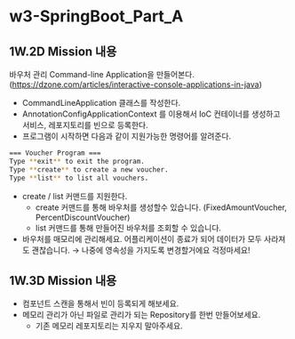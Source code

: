 # w3-SpringBoot_Part_A  
## 1W.2D Mission 내용  
바우처 관리 Command-line Application을 만들어본다. (https://dzone.com/articles/interactive-console-applications-in-java)  
- CommandLineApplication 클래스를 작성한다.
- AnnotationConfigApplicationContext 를 이용해서 IoC 컨테이너를 생성하고 서비스, 레포지토리를 빈으로 등록한다.
- 프로그램이 시작하면 다음과 같이 지원가능한 명령어를 알려준다.

```bash
=== Voucher Program ===
Type **exit** to exit the program.
Type **create** to create a new voucher.
Type **list** to list all vouchers.
```

- create / list 커맨드를 지원한다.
    - create 커맨드를 통해 바우처를 생성할수 있습니다. (FixedAmountVoucher, PercentDiscountVoucher)
    - list 커맨드를 통해 만들어진 바우처를 조회할 수 있습니다.
- 바우처를 매모리에 관리해세요. 어플리케이션이 종료가 되어 데이터가 모두 사라져도 괜찮습니다. → 나중에 영속성을 가지도록 변경할거에요 걱정마세요!  
  
## 1W.3D Mission 내용  
- 컴포넌트 스캔을 통해서 빈이 등록되게 해보세요.
- 메모리 관리가 아닌 파일로 관리가 되는 Repository를 한번 만들어보세요.
    - 기존 메모리 레포지토리는 지우지 말아주세요.
  